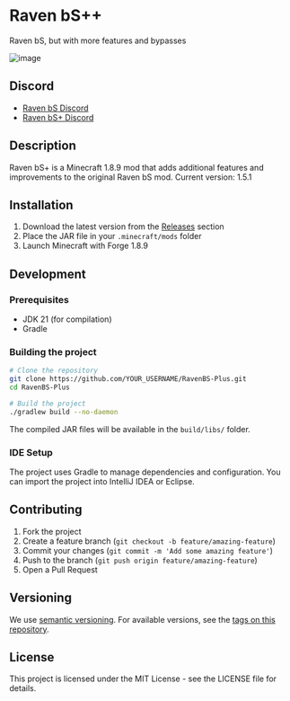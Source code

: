 # Raven bS++

Raven bS, but with more features and bypasses

![image](https://github.com/user-attachments/assets/d2568078-6e45-46d7-8480-9f5d5eb6bc23)

## Discord
- [Raven bS Discord](https://discord.gg/ZWttByQD5N)
- [Raven bS+ Discord](https://discord.gg/uh76TBcHBJ)

## Description
Raven bS+ is a Minecraft 1.8.9 mod that adds additional features and improvements to the original Raven bS mod. Current version: 1.5.1

## Installation
1. Download the latest version from the [Releases](https://github.com/YOUR_USERNAME/RavenBS-Plus-Plus/releases) section
2. Place the JAR file in your `.minecraft/mods` folder
3. Launch Minecraft with Forge 1.8.9

## Development

### Prerequisites
- JDK 21 (for compilation)
- Gradle

### Building the project
```bash
# Clone the repository
git clone https://github.com/YOUR_USERNAME/RavenBS-Plus.git
cd RavenBS-Plus

# Build the project
./gradlew build --no-daemon
```

The compiled JAR files will be available in the `build/libs/` folder.

### IDE Setup
The project uses Gradle to manage dependencies and configuration. You can import the project into IntelliJ IDEA or Eclipse.

## Contributing
1. Fork the project
2. Create a feature branch (`git checkout -b feature/amazing-feature`)
3. Commit your changes (`git commit -m 'Add some amazing feature'`)
4. Push to the branch (`git push origin feature/amazing-feature`)
5. Open a Pull Request

## Versioning
We use [semantic versioning](https://semver.org/). For available versions, see the [tags on this repository](https://github.com/YOUR_USERNAME/RavenBS-Plus/tags).

## License
This project is licensed under the MIT License - see the LICENSE file for details.
